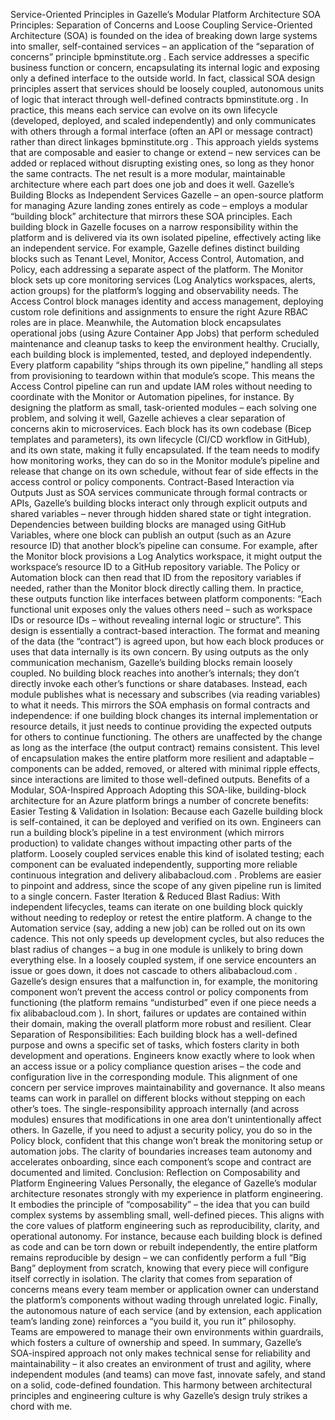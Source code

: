 Service-Oriented Principles in Gazelle’s Modular Platform Architecture
SOA Principles: Separation of Concerns and Loose Coupling
Service-Oriented Architecture (SOA) is founded on the idea of breaking down large systems into smaller, self-contained services – an application of the “separation of concerns” principle
bpminstitute.org
. Each service addresses a specific business function or concern, encapsulating its internal logic and exposing only a defined interface to the outside world. In fact, classical SOA design principles assert that services should be loosely coupled, autonomous units of logic that interact through well-defined contracts
bpminstitute.org
. In practice, this means each service can evolve on its own lifecycle (developed, deployed, and scaled independently) and only communicates with others through a formal interface (often an API or message contract) rather than direct linkages
bpminstitute.org
. This approach yields systems that are composable and easier to change or extend – new services can be added or replaced without disrupting existing ones, so long as they honor the same contracts. The net result is a more modular, maintainable architecture where each part does one job and does it well.
Gazelle’s Building Blocks as Independent Services
Gazelle – an open-source platform for managing Azure landing zones entirely as code – employs a modular “building block” architecture that mirrors these SOA principles. Each building block in Gazelle focuses on a narrow responsibility within the platform and is delivered via its own isolated pipeline, effectively acting like an independent service. For example, Gazelle defines distinct building blocks such as Tenant Level, Monitor, Access Control, Automation, and Policy, each addressing a separate aspect of the platform. The Monitor block sets up core monitoring services (Log Analytics workspaces, alerts, action groups) for the platform’s logging and observability needs. The Access Control block manages identity and access management, deploying custom role definitions and assignments to ensure the right Azure RBAC roles are in place. Meanwhile, the Automation block encapsulates operational jobs (using Azure Container App Jobs) that perform scheduled maintenance and cleanup tasks to keep the environment healthy. Crucially, each building block is implemented, tested, and deployed independently. Every platform capability “ships through its own pipeline,” handling all steps from provisioning to teardown within that module’s scope. This means the Access Control pipeline can run and update IAM roles without needing to coordinate with the Monitor or Automation pipelines, for instance. By designing the platform as small, task-oriented modules – each solving one problem, and solving it well, Gazelle achieves a clear separation of concerns akin to microservices. Each block has its own codebase (Bicep templates and parameters), its own lifecycle (CI/CD workflow in GitHub), and its own state, making it fully encapsulated. If the team needs to modify how monitoring works, they can do so in the Monitor module’s pipeline and release that change on its own schedule, without fear of side effects in the access control or policy components.
Contract-Based Interaction via Outputs
Just as SOA services communicate through formal contracts or APIs, Gazelle’s building blocks interact only through explicit outputs and shared variables – never through hidden shared state or tight integration. Dependencies between building blocks are managed using GitHub Variables, where one block can publish an output (such as an Azure resource ID) that another block’s pipeline can consume. For example, after the Monitor block provisions a Log Analytics workspace, it might output the workspace’s resource ID to a GitHub repository variable. The Policy or Automation block can then read that ID from the repository variables if needed, rather than the Monitor block directly calling them. In practice, these outputs function like interfaces between platform components: “Each functional unit exposes only the values others need – such as workspace IDs or resource IDs – without revealing internal logic or structure”. This design is essentially a contract-based interaction. The format and meaning of the data (the “contract”) is agreed upon, but how each block produces or uses that data internally is its own concern. By using outputs as the only communication mechanism, Gazelle’s building blocks remain loosely coupled. No building block reaches into another’s internals; they don’t directly invoke each other’s functions or share databases. Instead, each module publishes what is necessary and subscribes (via reading variables) to what it needs. This mirrors the SOA emphasis on formal contracts and independence: if one building block changes its internal implementation or resource details, it just needs to continue providing the expected outputs for others to continue functioning. The others are unaffected by the change as long as the interface (the output contract) remains consistent. This level of encapsulation makes the entire platform more resilient and adaptable – components can be added, removed, or altered with minimal ripple effects, since interactions are limited to those well-defined outputs.
Benefits of a Modular, SOA-Inspired Approach
Adopting this SOA-like, building-block architecture for an Azure platform brings a number of concrete benefits:
Easier Testing & Validation in Isolation: Because each Gazelle building block is self-contained, it can be deployed and verified on its own. Engineers can run a building block’s pipeline in a test environment (which mirrors production) to validate changes without impacting other parts of the platform. Loosely coupled services enable this kind of isolated testing; each component can be evaluated independently, supporting more reliable continuous integration and delivery
alibabacloud.com
. Problems are easier to pinpoint and address, since the scope of any given pipeline run is limited to a single concern.
Faster Iteration & Reduced Blast Radius: With independent lifecycles, teams can iterate on one building block quickly without needing to redeploy or retest the entire platform. A change to the Automation service (say, adding a new job) can be rolled out on its own cadence. This not only speeds up development cycles, but also reduces the blast radius of changes – a bug in one module is unlikely to bring down everything else. In a loosely coupled system, if one service encounters an issue or goes down, it does not cascade to others
alibabacloud.com
. Gazelle’s design ensures that a malfunction in, for example, the monitoring component won’t prevent the access control or policy components from functioning (the platform remains “undisturbed” even if one piece needs a fix
alibabacloud.com
). In short, failures or updates are contained within their domain, making the overall platform more robust and resilient.
Clear Separation of Responsibilities: Each building block has a well-defined purpose and owns a specific set of tasks, which fosters clarity in both development and operations. Engineers know exactly where to look when an access issue or a policy compliance question arises – the code and configuration live in the corresponding module. This alignment of one concern per service improves maintainability and governance. It also means teams can work in parallel on different blocks without stepping on each other’s toes. The single-responsibility approach internally (and across modules) ensures that modifications in one area don’t unintentionally affect others. In Gazelle, if you need to adjust a security policy, you do so in the Policy block, confident that this change won’t break the monitoring setup or automation jobs. The clarity of boundaries increases team autonomy and accelerates onboarding, since each component’s scope and contract are documented and limited.
Conclusion: Reflection on Composability and Platform Engineering Values
Personally, the elegance of Gazelle’s modular architecture resonates strongly with my experience in platform engineering. It embodies the principle of “composability” – the idea that you can build complex systems by assembling small, well-defined pieces. This aligns with the core values of platform engineering such as reproducibility, clarity, and operational autonomy. For instance, because each building block is defined as code and can be torn down or rebuilt independently, the entire platform remains reproducible by design – we can confidently perform a full “Big Bang” deployment from scratch, knowing that every piece will configure itself correctly in isolation. The clarity that comes from separation of concerns means every team member or application owner can understand the platform’s components without wading through unrelated logic. Finally, the autonomous nature of each service (and by extension, each application team’s landing zone) reinforces a “you build it, you run it” philosophy. Teams are empowered to manage their own environments within guardrails, which fosters a culture of ownership and speed. In summary, Gazelle’s SOA-inspired approach not only makes technical sense for reliability and maintainability – it also creates an environment of trust and agility, where independent modules (and teams) can move fast, innovate safely, and stand on a solid, code-defined foundation. This harmony between architectural principles and engineering culture is why Gazelle’s design truly strikes a chord with me. 
